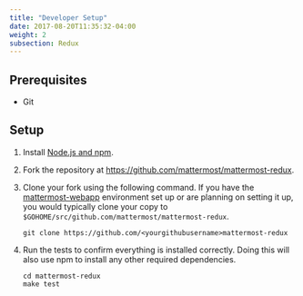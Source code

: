 ```yaml
---
title: "Developer Setup"
date: 2017-08-20T11:35:32-04:00
weight: 2
subsection: Redux
---
```


## Prerequisites
- Git

## Setup

1. Install [Node.js and npm](https://www.npmjs.com/get-npm).
2. Fork the repository at https://github.com/mattermost/mattermost-redux.
3. Clone your fork using the following command. If you have the [mattermost-webapp](/contribute/webapp/) environment set up or are planning on setting it up, you would typically clone your copy to `$GOHOME/src/github.com/mattermost/mattermost-redux`.
    ```
    git clone https://github.com/<yourgithubusername>mattermost-redux
    ```

4. Run the tests to confirm everything is installed correctly. Doing this will also use npm to install any other required dependencies.
    ```
    cd mattermost-redux
    make test
    ```
